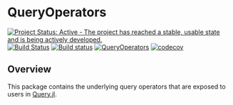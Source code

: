 # QueryOperators

[![Project Status: Active - The project has reached a stable, usable state and is being actively developed.](http://www.repostatus.org/badges/latest/active.svg)](http://www.repostatus.org/#active)
[![Build Status](https://travis-ci.org/queryverse/QueryOperators.jl.svg?branch=master)](https://travis-ci.org/queryverse/QueryOperators.jl)
[![Build status](https://ci.appveyor.com/api/projects/status/meh2oi6tiomi3y4l/branch/master?svg=true)](https://ci.appveyor.com/project/queryverse/queryoperators-jl/branch/master)
[![QueryOperators](http://pkg.julialang.org/badges/QueryOperators_0.6.svg)](http://pkg.julialang.org/?pkg=QueryOperators)
[![codecov](https://codecov.io/gh/queryverse/QueryOperators.jl/branch/master/graph/badge.svg)](https://codecov.io/gh/queryverse/QueryOperators.jl)

## Overview

This package contains the underlying query operators that are exposed to users in [Query.jl](https://github.com/queryverse/Query.jl).
